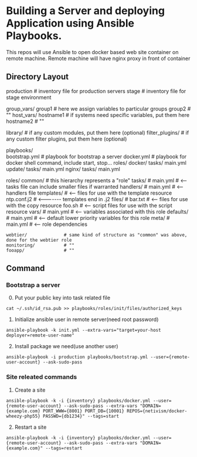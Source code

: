 # Building a Server and deploying Application using Ansible Playbooks.

This repos will use Ansible to open docker based web site container on remote machine.
Remote machine will have nginx proxy in front of container

## Directory Layout

production                # inventory file for production servers
stage                     # inventory file for stage environment

group_vars/
   group1                 # here we assign variables to particular groups
   group2                 # ""
host_vars/
   hostname1              # if systems need specific variables, put them here
   hostname2              # ""

library/                  # if any custom modules, put them here (optional)
filter_plugins/           # if any custom filter plugins, put them here (optional)

playbooks/                
   bootstrap.yml          # playbook for bootstrap a server
   docker.yml             # playbook for docker shell command, include start, stop...
   roles/
      docker/
         tasks/
            main.yml
      update/
         tasks/
            main.yml
      nginx/
         tasks/
            main.yml


roles/
    common/               # this hierarchy represents a "role"
        tasks/            #
            main.yml      #  <-- tasks file can include smaller files if warranted
        handlers/         #
            main.yml      #  <-- handlers file
        templates/        #  <-- files for use with the template resource
            ntp.conf.j2   #  <------- templates end in .j2
        files/            #
            bar.txt       #  <-- files for use with the copy resource
            foo.sh        #  <-- script files for use with the script resource
        vars/             #
            main.yml      #  <-- variables associated with this role
        defaults/         #
            main.yml      #  <-- default lower priority variables for this role
        meta/             #
            main.yml      #  <-- role dependencies

    webtier/              # same kind of structure as "common" was above, done for the webtier role
    monitoring/           # ""
    fooapp/               # ""

## Command

### Bootstrap a server

0. Put your public key into task related file
```
cat ~/.ssh/id_rsa.pub >> playbooks/roles/init/files/authorized_keys
```

1. Initialize ansible user in remote server(need root password)
```
ansible-playbook -k init.yml --extra-vars="target=your-host deployer=remote-user-name"
```

2. Install package we need(use another user)
```
ansible-playbook -i production playbooks/bootstrap.yml --user={remote-user-account} --ask-sudo-pass
```

### Site releated commands

1. Create a site
```
ansible-playbook -k -i {inventory} playbooks/docker.yml --user={remote-user-account} --ask-sudo-pass --extra-vars "DOMAIN={example.com} PORT_WWW={8001} PORT_DB={10001} REPOS={netivism/docker-wheezy-php55} PASSWD={db1234}" --tags=start
```

2. Restart a site

```
ansible-playbook -k -i {inventory} playbooks/docker.yml --user={remote-user-account} --ask-sudo-pass --extra-vars "DOMAIN={example.com}" --tags=restart
```

